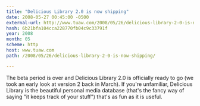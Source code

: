 ```yaml
---
title: "Delicious Library 2.0 is now shipping"
date: 2008-05-27 00:45:00 -0500
external-url: http://www.tuaw.com/2008/05/26/delicious-library-2-0-is-now-shipping/
hash: 6b21bfa104cca228770fb04c9c33791f
year: 2008
month: 05
scheme: http
host: www.tuaw.com
path: /2008/05/26/delicious-library-2-0-is-now-shipping/

---
```


The beta period is over and Delicious Library 2.0 is officially ready to go (we took an early look at version 2 back in March). If you're unfamiliar, Delicious Library is the beautiful personal media database (that's the fancy way of saying "it keeps track of your stuff") that's as fun as it is useful.
